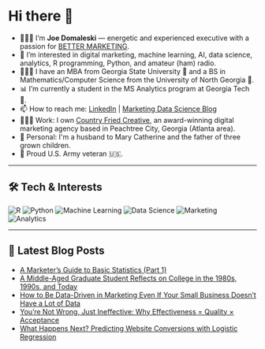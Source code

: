 # Hi there 👋

- 🙋🏻‍♂️ I’m **Joe Domaleski** — energetic and experienced executive with a passion for [BETTER MARKETING](https://blog.marketingdatascience.ai/a-better-marketing-manifesto-24b6541a6cb9).
- 👀 I’m interested in digital marketing, machine learning, AI, data science, analytics, R programming, Python, and amateur (ham) radio.
- 👨🏻‍🎓 I have an MBA from Georgia State University 🐾 and a BS in Mathematics/Computer Science from the University of North Georgia 🦅.
- 📊 I’m currently a student in the MS Analytics program at Georgia Tech 🐝.
- 📫 How to reach me: [LinkedIn](https://www.linkedin.com/in/joedom/) | [Marketing Data Science Blog](https://blog.marketingdatascience.ai)
- 👨🏻‍💻 Work: I own [Country Fried Creative](https://countryfriedcreative.com), an award-winning digital marketing agency based in Peachtree City, Georgia (Atlanta area).
- 🏡 Personal: I'm a husband to Mary Catherine and the father of three grown children.
- 🫡 Proud U.S. Army veteran 🇺🇸.

---

## 🛠️ Tech & Interests

![R](https://img.shields.io/badge/R-276DC3?style=for-the-badge&logo=r&logoColor=white)
![Python](https://img.shields.io/badge/Python-3776AB?style=for-the-badge&logo=python&logoColor=white)
![Machine Learning](https://img.shields.io/badge/Machine_Learning-FF6F00?style=for-the-badge)
![Data Science](https://img.shields.io/badge/Data_Science-4CAF50?style=for-the-badge)
![Marketing](https://img.shields.io/badge/Marketing-0077B5?style=for-the-badge)
![Analytics](https://img.shields.io/badge/Analytics-03A9F4?style=for-the-badge)

---

## 📝 Latest Blog Posts
<!-- BLOG-POST-LIST:START -->
- [A Marketer’s Guide to Basic Statistics &lpar;Part 1&rpar;](https://medium.com/@marketingdatascience/a-marketers-guide-to-basic-statistics-part-1-87fdc59578cc?source=rss-3e624457f65a------2)
- [A Middle-Aged Graduate Student Reflects on College in the 1980s, 1990s, and Today](https://medium.com/@marketingdatascience/a-middle-aged-graduate-student-reflects-on-college-in-the-1980s-1990s-and-today-97d19af447a0?source=rss-3e624457f65a------2)
- [How to Be Data-Driven in Marketing Even If Your Small Business Doesn’t Have a Lot of Data](https://medium.com/@marketingdatascience/how-to-be-data-driven-in-marketing-even-if-your-small-business-doesnt-have-a-lot-of-data-831d233d1ec6?source=rss-3e624457f65a------2)
- [You’re Not Wrong, Just Ineffective: Why Effectiveness = Quality × Acceptance](https://medium.com/@marketingdatascience/youre-not-wrong-just-ineffective-why-effectiveness-quality-acceptance-fbfeae7e7ce4?source=rss-3e624457f65a------2)
- [What Happens Next? Predicting Website Conversions with Logistic Regression](https://medium.com/@marketingdatascience/what-happens-next-predicting-website-conversions-with-logistic-regression-d374875764e2?source=rss-3e624457f65a------2)
<!-- BLOG-POST-LIST:END -->
